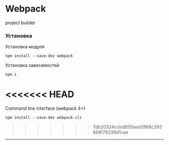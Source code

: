 [//]: # (# = h1)
[//]: # (``` = code)
# Webpack
project builder

### Установка
Установка модуля

```npm install --save-dev webpack```

Установка зависимостей

```npm i```

<<<<<<< HEAD
=======
Command line interface (webpack 4+)

```npm install --save-dev webpack-cli```
>>>>>>> 7db20324ccbd855bed2868c393868f79339d1cae

* * *
